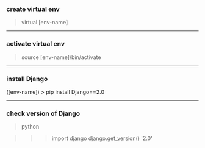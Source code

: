 ### create virtual env

> virtual [env-name]

------------------------------------------------------------------------------------
### activate virtual env 

> source [env-name]/bin/activate

------------------------------------------------------------------------------------
### install Django

([env-name]) > pip install Django==2.0

------------------------------------------------------------------------------------
### check version of Django

> python

>>> import django
>>> django.get_version()
'2.0' 
